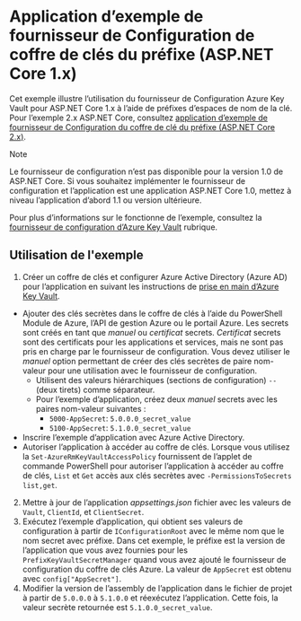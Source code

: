 # <a name="prefix-key-vault-configuration-provider-sample-application-aspnet-core-1x"></a>Application d’exemple de fournisseur de Configuration de coffre de clés du préfixe (ASP.NET Core 1.x)

Cet exemple illustre l’utilisation du fournisseur de Configuration Azure Key Vault pour ASP.NET Core 1.x à l’aide de préfixes d’espaces de nom de la clé. Pour l’exemple 2.x ASP.NET Core, consultez [application d’exemple de fournisseur de Configuration du coffre de clé du préfixe (ASP.NET Core 2.x)](https://github.com/aspnet/Docs/tree/master/aspnetcore/security/key-vault-configuration/samples/key-name-prefix-sample/2.x).

> [!NOTE]
> Le fournisseur de configuration n’est pas disponible pour la version 1.0 de ASP.NET Core. Si vous souhaitez implémenter le fournisseur de configuration et l’application est une application ASP.NET Core 1.0, mettez à niveau l’application d’abord 1.1 ou version ultérieure.

Pour plus d’informations sur le fonctionne de l’exemple, consultez la [fournisseur de configuration d’Azure Key Vault](xref:security/key-vault-configuration) rubrique.

## <a name="using-the-sample"></a>Utilisation de l'exemple
1. Créer un coffre de clés et configurer Azure Active Directory (Azure AD) pour l’application en suivant les instructions de [prise en main d’Azure Key Vault](https://azure.microsoft.com/documentation/articles/key-vault-get-started/).
  * Ajouter des clés secrètes dans le coffre de clés à l’aide du PowerShell Module de Azure, l’API de gestion Azure ou le portail Azure. Les secrets sont créés en tant que *manuel* ou *certificat* secrets. *Certificat* secrets sont des certificats pour les applications et services, mais ne sont pas pris en charge par le fournisseur de configuration. Vous devez utiliser le *manuel* option permettant de créer des clés secrètes de paire nom-valeur pour une utilisation avec le fournisseur de configuration.
    * Utilisent des valeurs hiérarchiques (sections de configuration) `--` (deux tirets) comme séparateur.
    * Pour l’exemple d’application, créez deux *manuel* secrets avec les paires nom-valeur suivantes :
      * `5000-AppSecret`: `5.0.0.0_secret_value`
      * `5100-AppSecret`: `5.1.0.0_secret_value`
  * Inscrire l’exemple d’application avec Azure Active Directory.
  * Autoriser l’application à accéder au coffre de clés. Lorsque vous utilisez la `Set-AzureRmKeyVaultAccessPolicy` fournissent de l’applet de commande PowerShell pour autoriser l’application à accéder au coffre de clés, `List` et `Get` accès aux clés secrètes avec `-PermissionsToSecrets list,get`.
2. Mettre à jour de l’application *appsettings.json* fichier avec les valeurs de `Vault`, `ClientId`, et `ClientSecret`.
3. Exécutez l’exemple d’application, qui obtient ses valeurs de configuration à partir de `IConfigurationRoot` avec le même nom que le nom secret avec préfixe. Dans cet exemple, le préfixe est la version de l’application que vous avez fournies pour les `PrefixKeyVaultSecretManager` quand vous avez ajouté le fournisseur de configuration du coffre de clés Azure. La valeur de `AppSecret` est obtenu avec `config["AppSecret"]`.
4. Modifier la version de l’assembly de l’application dans le fichier de projet à partir de `5.0.0.0` à `5.1.0.0` et réexécutez l’application. Cette fois, la valeur secrète retournée est `5.1.0.0_secret_value`.
